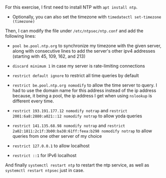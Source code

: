 
For this exercise, I first need to install NTP with `apt install ntp`.

- Optionally, you can also set the timezone with `timedatectl set-timezone (timezone)`


Then, I can modify the file under `/etc/ntpsec/ntp.conf` and add the following lines:


- `pool be.pool.ntp.org` to synchronize my timezone with the given server, along with
consecutive lines to add the server's other ipv4 addresses (starting with 45, 109, 162, and 213)

- `discard minimum 1` in case my server is rate-limiting connections

- `restrict default ignore` to restrict all time queries by default

- `restrict be.pool.ntp.org nomodify` to allow the time server to query. I had to use the domain name for this
address instead of the ip address because, it being a pool, the ip address I get when using `nslookup` is different
every time.

- `restrict 193.191.177.12 nomodify notrap` and `restrict 2001:6a8:2880:a021::12 nomodify notrap` to allow yoda
queries

- `restrict 141.135.68.98 nomodify notrap` and `restrict 2a02:1811:2c1f:3b00:ba38:61ff:feea:b298 nomodify notrap`
to allow queries from one other server of my choice

- `restrict 127.0.0.1` to allow localhost

- `restrict ::1` for IPv6 localhost


And finally `systemctl restart ntp` to restart the ntp service, as well as `systemctl restart ntpsec` just in case.
